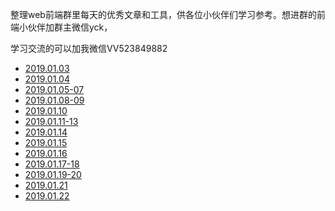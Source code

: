 整理web前端群里每天的优秀文章和工具，供各位小伙伴们学习参考。想进群的前端小伙伴加群主微信yck，

学习交流的可以加我微信VV523849882


* [2019.01.03](https://github.com/hkdg/web-data-summary/blob/master/2019.01.03.md)
* [2019.01.04](https://github.com/hkdg/web-data-summary/blob/master/2019.01.04.md)
* [2019.01.05-07](https://github.com/hkdg/web-data-summary/blob/master/2019.01.05-07.md)
* [2019.01.08-09](https://github.com/hkdg/web-data-summary/blob/master/2019.01.08-09.md)
* [2019.01.10](https://github.com/hkdg/web-data-summary/blob/master/2019.01.10.md)
* [2019.01.11-13](https://github.com/hkdg/web-data-summary/blob/master/2019.01.11-13.md)
* [2019.01.14](https://github.com/hkdg/web-data-summary/blob/master/2019.01.14.md)
* [2019.01.15](https://github.com/hkdg/web-data-summary/blob/master/2019.01.15.md)
* [2019.01.16](https://github.com/hkdg/web-data-summary/blob/master/2019.01.16.md)
* [2019.01.17-18](https://github.com/hkdg/web-data-summary/blob/master/2019.01.17-18.md)
* [2019.01.19-20](https://github.com/hkdg/web-data-summary/blob/master/2019.01.19-20.md)
* [2019.01.21](https://github.com/hkdg/web-data-summary/blob/master/2019.01.21.md)
* [2019.01.22](https://github.com/hkdg/web-data-summary/blob/master/2019.01.22.md)